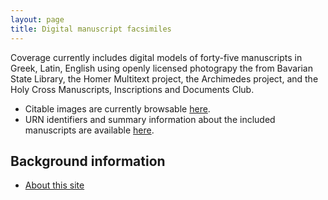 ```yaml
---
layout: page
title: Digital manuscript facsimiles
---
```


Coverage currently includes digital models of forty-five manuscripts in Greek, Latin, English using openly licensed photograpy the from Bavarian State Library, the Homer Multitext project, the Archimedes project, and the Holy Cross Manuscripts, Inscriptions and Documents Club.

- Citable images are currently browsable [here](http://beta.hpcc.uh.edu/tomcat/mss/photos).
- URN identifiers and summary information about the included manuscripts are available [here](https://github.com/openmss/mss/tree/master/collections/mss).



## Background information ##


- [About this site](about) 


